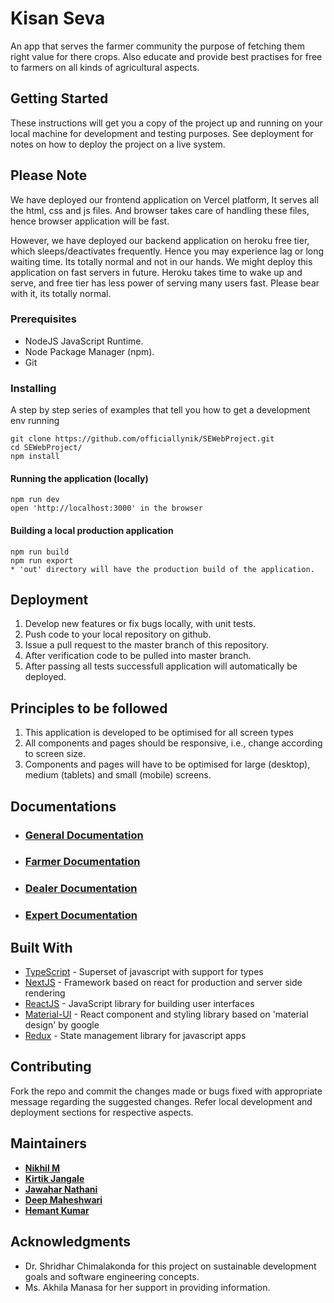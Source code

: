 # Kisan Seva

An app that serves the farmer community the purpose of fetching them right value for there crops. Also educate and provide best practises for free to farmers on all kinds of agricultural aspects.

## Getting Started

These instructions will get you a copy of the project up and running on your local machine for development and testing purposes. See deployment for notes on how to deploy the project on a live system.

## Please Note

We have deployed our frontend application on Vercel platform, It serves all the html, css and js files. And browser takes care of handling these files, hence browser application will be fast.

However, we have deployed our backend application on heroku free tier, which sleeps/deactivates frequently. Hence you may experience lag or long waiting time. Its totally normal and not in our hands. We might deploy this application on fast servers in future. Heroku takes time to wake up and serve, and free tier has less power of serving many users fast. Please bear with it, its totally normal.

### Prerequisites

* NodeJS JavaScript Runtime.
* Node Package Manager (npm).
* Git

### Installing

A step by step series of examples that tell you how to get a development env running

```
git clone https://github.com/officiallynik/SEWebProject.git
cd SEWebProject/
npm install
```
#### Running the application (locally)
```
npm run dev
open 'http://localhost:3000' in the browser
```
#### Building a local production application
```
npm run build
npm run export
* 'out' directory will have the production build of the application.
```

## Deployment

1. Develop new features or fix bugs locally, with unit tests.
2. Push code to your local repository on github.
3. Issue a pull request to the master branch of this repository.
4. After verification code to be pulled into master branch.
5. After passing all tests successfull application will automatically be deployed. 

## Principles to be followed
1. This application is developed to be optimised for all screen types
2. All components and pages should be responsive, i.e., change according to screen size.
3. Components and pages will have to be optimised for large (desktop), medium (tablets) and small (mobile) screens.  

## Documentations

* ### [General Documentation](./readmefiles/docs/general.md)
* ### [Farmer Documentation](./readmefiles/docs/farmer.md)
* ### [Dealer Documentation](./readmefiles/docs/dealer.md)
* ### [Expert Documentation](./readmefiles/docs/expert.md)

## Built With

* [TypeScript](https://www.typescriptlang.org/) - Superset of javascript with support for types
* [NextJS](https://nextjs.org/) - Framework based on react for production and server side rendering
* [ReactJS](https://reactjs.org/) - JavaScript library for building user interfaces 
* [Material-UI](https://material-ui.com/) - React component and styling library based on 'material design' by google
* [Redux](https://redux.js.org/) - State management library for javascript apps

## Contributing

Fork the repo and commit the changes made or bugs fixed with appropriate message regarding the suggested changes. Refer local development and deployment sections for respective aspects.

## Maintainers

* [**Nikhil M**](http://github.com/officiallynik) 
* [**Kirtik Jangale**](http://github.com/kirtikjangale)   
* [**Jawahar Nathani**](http://github.com/StrAnGe-7805) 
* [**Deep Maheshwari**](http://github.com/Sherlock2505)
* [**Hemant Kumar**](http://github.com/hemant394) 


## Acknowledgments

* Dr. Shridhar Chimalakonda for this project on sustainable development goals and software engineering concepts.
* Ms. Akhila Manasa for her support in providing information.